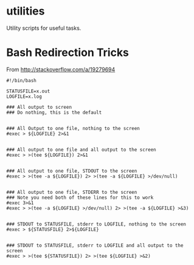 utilities
=========

Utility scripts for useful tasks.

Bash Redirection Tricks
=======================

From http://stackoverflow.com/a/19279694

    #!/bin/bash

    STATUSFILE=x.out
    LOGFILE=x.log

    ### All output to screen
    ### Do nothing, this is the default


    ### All Output to one file, nothing to the screen
    #exec > ${LOGFILE} 2>&1


    ### All output to one file and all output to the screen
    #exec > >(tee ${LOGFILE}) 2>&1


    ### All output to one file, STDOUT to the screen
    #exec > >(tee -a ${LOGFILE}) 2> >(tee -a ${LOGFILE} >/dev/null)


    ### All output to one file, STDERR to the screen
    ### Note you need both of these lines for this to work
    #exec 3>&1
    #exec > >(tee -a ${LOGFILE} >/dev/null) 2> >(tee -a ${LOGFILE} >&3)


    ### STDOUT to STATUSFILE, stderr to LOGFILE, nothing to the screen
    #exec > ${STATUSFILE} 2>${LOGFILE}


    ### STDOUT to STATUSFILE, stderr to LOGFILE and all output to the screen
    #exec > >(tee ${STATUSFILE}) 2> >(tee ${LOGFILE} >&2)
